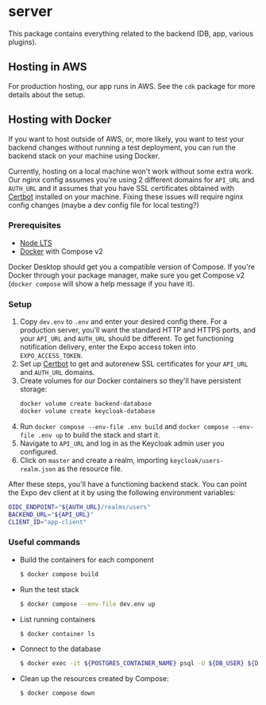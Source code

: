 # server

This package contains everything related to the backend (DB, app, various plugins).

## Hosting in AWS

For production hosting, our app runs in AWS. See the `cdk` package for more
details about the setup.

## Hosting with Docker

If you want to host outside of AWS, or, more likely, you want to test your
backend changes without running a test deployment, you can run the backend
stack on your machine using Docker.

Currently, hosting on a local machine won't work without some extra work.
Our nginx config assumes you're using 2 different domains for `API_URL` and `AUTH_URL`
and it assumes that you have SSL certificates obtained with [Certbot](https://certbot.eff.org/)
installed on your machine. Fixing these issues will require nginx config changes (maybe
a dev config file for local testing?)

### Prerequisites
- [Node LTS](https://nodejs.org/en/download/)
- [Docker](https://docs.docker.com/get-docker/) with Compose v2

Docker Desktop should get you a compatible version of Compose. If you're
Docker through your package manager, make sure you get Compose v2
(`docker compose` will show a help message if you have it).

### Setup

1. Copy `dev.env` to `.env` and enter your desired config there.
   For a production  server, you'll want the standard HTTP
   and HTTPS ports, and your `API_URL` and `AUTH_URL` should
   be different. To get functioning notification delivery, enter
   the Expo access token into `EXPO_ACCESS_TOKEN`.
2. Set up [Certbot](https://certbot.eff.org/) to get and autorenew
   SSL certificates for your `API_URL` and `AUTH_URL` domains.
3. Create volumes for our Docker containers so they'll have persistent storage:
   ```sh
   docker volume create backend-database
   docker volume create keycloak-database
   ```
4. Run `docker compose --env-file .env build` and `docker compose --env-file .env up`
   to build the stack and start it.
5. Navigate to `API_URL` and log in as the Keycloak admin user you configured.
6. Click on `master` and create a realm, importing `keycloak/users-realm.json` as
   the resource file.

After these steps, you'll have a functioning backend stack. You can point the
Expo dev client at it by using the following environment variables:
```sh
OIDC_ENDPOINT="${AUTH_URL}/realms/users"
BACKEND_URL="${API_URL}"
CLIENT_ID="app-client"
```

### Useful commands

- Build the containers for each component
  ```sh
  $ docker compose build
  ```
- Run the test stack
  ```sh
  $ docker compose --env-file dev.env up
  ```
- List running containers
  ```sh
  $ docker container ls
  ```
- Connect to the database
  ```sh
  $ docker exec -it ${POSTGRES_CONTAINER_NAME} psql -U ${DB_USER} ${DB_NAME}
  ```
- Clean up the resources created by Compose:
  ```sh
  $ docker compose down
  ```
